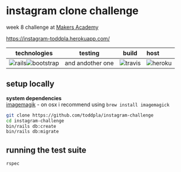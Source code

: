 # instagram clone challenge
week 8 challenge at [Makers Academy](https://makers.tech/)

https://instagram-toddpla.herokuapp.com/

|technologies|testing|build|host|
|----------|:--------:|:--------:|:---------|
|![rails](https://github.com/konpa/devicon/blob/master/icons/rails/rails-plain-wordmark.svg)![bootstrap](https://github.com/konpa/devicon/blob/master/icons/bootstrap/bootstrap-plain-wordmark.svg)|and andother one|![travis](https://github.com/konpa/devicon/blob/master/icons/travis/travis-plain.svg)|![heroku](https://github.com/konpa/devicon/blob/master/icons/heroku/heroku-plain-wordmark.svg)

## setup locally

**system dependencies**  
[imagemagik](https://www.imagemagick.org/script/index.php) - on osx i recommend using `brew install imagemagick`

```sh
git clone https://github.com/toddpla/instagram-challenge
cd instagram-challenge
bin/rails db:create
bin/rails db:migrate
```
## running the test suite

```sh
rspec
```
